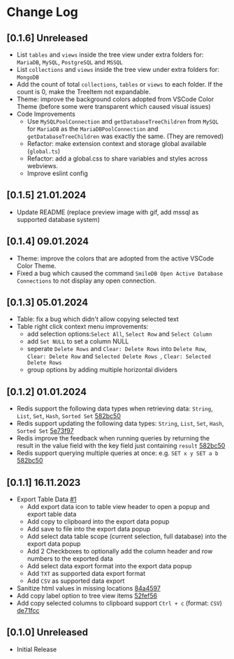 # Change Log

## [0.1.6] Unreleased
- List `tables` and `views` inside the tree view under extra folders for: `MariaDB`, `MySQL`, `PostgreSQL` and `MSSQL`
- List `collections` and `views` inside the tree view under extra folders for: `MongoDB`
- Add the count of total `collections`, `tables` or `views` to each folder. If the count is 0, make the TreeItem not expandable.
- Theme: improve the background colors adopted from VSCode Color Theme (before some were transparent which caused visual issues)
- Code Improvements
    - Use `MySQLPoolConnection` and `getDatabaseTreeChildren` from `MySQL` for `MariaDB` as the `MariaDBPoolConnection` and `getDatabaseTreeChildren` was exactly the same. (They are removed)
    - Refactor: make extension context and storage global available (`global.ts`)
    - Refactor: add a global.css to share variables and styles across webviews.
    - Improve eslint config

## [0.1.5] 21.01.2024
- Update README (replace preview image with gif, add mssql as supported database system)

## [0.1.4] 09.01.2024
- Theme: improve the colors that are adopted from the active VSCode Color Theme.
- Fixed a bug which caused the command `SmileDB Open Active Database Connections` to not display any open connection.

## [0.1.3] 05.01.2024
- Table: fix a bug which didn't allow copying selected text
- Table right click context menu improvements:
    - add selection options:`Select All`, `Select Row` and `Select Column`
    - add `Set NULL` to set a column NULL
    - seperate `Delete Rows` and `Clear: Delete Rows` into `Delete Row`, `Clear: Delete Row` and `Selected Delete Rows `, `Clear: Selected Delete Rows`
    - group options by adding multiple horizontal dividers

## [0.1.2] 01.01.2024
- Redis support the following data types when retrieving data: `String`, `List`, `Set`, `Hash`, `Sorted Set` [582bc50](https://github.com/otis11/SmileDB/commit/582bc504acf157ecfc0ac3134f2a10ba46758372)
- Redis support updating the following data types: `String`, `List`, `Set`, `Hash`, `Sorted Set` [5e73f97](https://github.com/otis11/SmileDB/commit/5e73f972324fdf17a1b144bf4997bfa5c4a067c2)
- Redis improve the feedback when running queries by returning the result  in the value field with the key field just containing `result` [582bc50](https://github.com/otis11/SmileDB/commit/582bc504acf157ecfc0ac3134f2a10ba46758372)
- Redis support querying multiple queries at once: e.g. `SET x y SET a b` [582bc50](https://github.com/otis11/SmileDB/commit/582bc504acf157ecfc0ac3134f2a10ba46758372)

## [0.1.1] 16.11.2023
- Export Table Data [#1](https://github.com/otis11/SmileDB/pull/1)
    - Add export data icon to table view header to open a popup and export table data
    - Add copy to clipboard into the export data popup
    - Add save to file into the export data popup
    - Add select data table scope (current selection, full database) into the export data popup
    - Add 2 Checkboxes to optionally add the column header and row numbers to the exported data
    - Add select data export format into the export data popup
    - Add `TXT` as supported data export format
    - Add `CSV` as supported data export
- Sanitize html values in missing locations [84a4597](https://github.com/otis11/SmileDB/commit/84a4597d301dd3641a7d149f3e7abaab7139c2f4)
- Add copy label option to tree view items [52fef56](https://github.com/otis11/SmileDB/commit/52fef56e1d1950eff8a029b5e8e3e2a95dcbee1e)
- Add copy selected columns to clipboard support `Ctrl + c` (format: `CSV`) [de71fcc](https://github.com/otis11/SmileDB/commit/de71fcc40c1a0367c5ed07351049451df6dc5655)

## [0.1.0] Unreleased
- Initial Release
